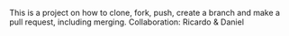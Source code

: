 This is a project on how to clone, fork, push, create a branch and make a pull request, including merging.
Collaboration: Ricardo & Daniel